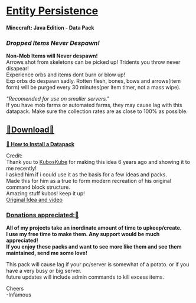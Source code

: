 # [Entity Persistence]()   
#### Minecraft: Java Edition - Data Pack 

### *Dropped Items Never Despawn!*    

__Non-Mob Items will Never despawn!__     
Arrows shot from skeletons can be picked up! Tridents you throw never disapear!   
Experience orbs and items dont burn or blow up!     
Exp orbs do despawn sadly.  Rotten flesh, bones, bows and arrows(item form) will be purged every 30 minutes(per item timer, not a mass wipe).    

*"Recomended for use on smaller servers."*    
If you have mob farms or automated farms, they may cause lag with this datapack.
Make sure the collection rates are as close to 100% as possible.

## [🔗Download🔗](https://github.com/InfamousMusicify/Entity-Persistence/archive/refs/heads/master.zip)     

__[🔗 How to Install a Datapack](https://www.planetminecraft.com/blog/how-to-download-and-install-minecraft-data-packs/)__  

Credit:    
     Thank you to [KubosKube](https://www.twitch.tv/kuboskube) for making this idea 6 years ago and showing it to me recently!   
     I asked him if i could use it as the basis for a few ideas and packs.    
     Made this for him as a true to form modern recreation of his original command block structure.     
     Amazing stuff kubos! keep it up!   
     [Original Idea and video](https://www.youtube.com/watch?v=G2gSPPE7odY)   

### [Donations appreciated:🔗](https://www.patreon.com/InfamousMusicify)    
__All of my projects take an inordinate amount of time to upkeep/create.    
I use my free time to make them. Any support would be much appreciated!    
If you enjoy these packs and want to see more like them and see them maintained, send me some love!__    

This pack will cause lag if your pc/server is somewhat of a potato.  or if you have a very busy or big server.    
future updates will include admin commands to kill excess items.   

Cheers   
-Infamous   
